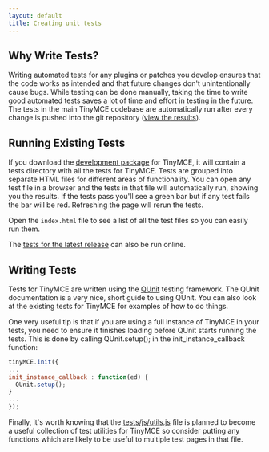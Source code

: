 ```yaml
---
layout: default
title: Creating unit tests
---
```


## Why Write Tests?

Writing automated tests for any plugins or patches you develop ensures that the code works as intended and that future changes don't unintentionally cause bugs. While testing can be done manually, taking the time to write good automated tests saves a lot of time and effort in testing in the future. The tests in the main TinyMCE codebase are automatically run after every change is pushed into the git repository ([view the results](http://tinymce.ephox.com/test-results)).

## Running Existing Tests

If you download the [development package](https://www.tinymce.com/download/) for TinyMCE, it will contain a tests directory with all the tests for TinyMCE. Tests are grouped into separate HTML files for different areas of functionality. You can open any test file in a browser and the tests in that file will automatically run, showing you the results. If the tests pass you'll see a green bar but if any test fails the bar will be red. Refreshing the page will rerun the tests.

Open the `index.html` file to see a list of all the test files so you can easily run them.

The [tests for the latest release](http://tinymce.moxiecode.com/js/tinymce/tests/) can also be run online.

## Writing Tests

Tests for TinyMCE are written using the [QUnit](http://docs.jquery.com/QUnit) testing framework. The QUnit documentation is a very nice, short guide to using QUnit. You can also look at the existing tests for TinyMCE for examples of how to do things.

One very useful tip is that if you are using a full instance of TinyMCE in your tests, you need to ensure it finishes loading before QUnit starts running the tests. This is done by calling QUnit.setup(); in the init_instance_callback function:

```js
tinyMCE.init({
...
init_instance_callback : function(ed) {
  QUnit.setup();
}
...
});
```

Finally, it's worth knowing that the [tests/js/utils.js](http://github.com/tinymce/tinymce/blob/master/tests/js/utils.js) file is planned to become a useful collection of test utilities for TinyMCE so consider putting any functions which are likely to be useful to multiple test pages in that file.
